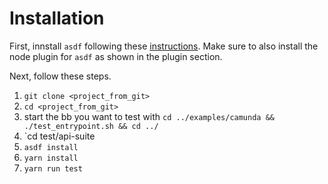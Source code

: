 # Installation

First, innstall `asdf` following these [instructions](https://asdf-vm.com/guide/getting-started.html).
Make sure to also install the node plugin for `asdf` as shown in the plugin section.

Next, follow these steps.

1. `git clone <project_from_git>`
2. `cd <project_from_git>`
3. start the bb you want to test with
   `cd ../examples/camunda && ./test_entrypoint.sh && cd ../`
4. `cd test/api-suite
5. `asdf install`
6. `yarn install`
7. `yarn run test`
